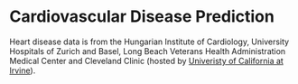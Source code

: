 # Cardiovascular Disease Prediction

Heart disease data is from the Hungarian Institute of Cardiology, University Hospitals of Zurich and Basel, Long Beach Veterans Health Administration Medical Center and Cleveland Clinic (hosted by [Univeristy of California at Irvine](https://archive.ics.uci.edu/ml/datasets/Heart+Disease)).
